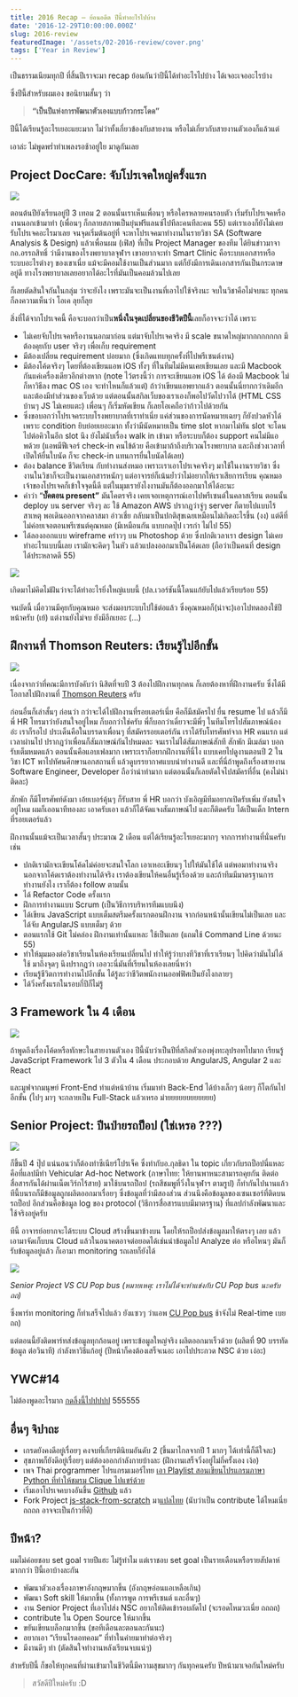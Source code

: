 ```yaml
---
title: 2016 Recap — ย้อนอดีต ปีนี้ทำอะไรไปบ้าง
date: '2016-12-29T10:00:00.000Z'
slug: 2016-review
featuredImage: '/assets/02-2016-review/cover.png'
tags: ['Year in Review']
---
```


เป็นธรรมเนียมทุกปี ที่สิ้นปีเราจะมา recap ย้อนกันว่าปีนี้ได้ทำอะไรไปบ้าง ได้เจอะเจออะไรบ้าง

ซึ่งปีนี้สำหรับผมเอง ขอนิยามสั้นๆ ว่า

> **“เป็นปีแห่งการพัฒนาตัวเองแบบก้าวกระโดด”**

ปีนี้ได้เรียนรู้อะไรเยอะแยะมาก ไม่ว่าทั้งเกี่ยวข้องกับสายงาน หรือไม่เกี่ยวกับสายงานตัวเองก็แล้วแต่

เอาล่ะ ไม่พูดพร่ำทำเพลงรอช้าอยู่ใย มาดูกันเลย

## Project DocCare: จับโปรเจคใหญ่ครั้งแรก

![](./01.png)

ตอนต้นปียังเรียนอยู่ปี 3 เทอม 2 ตอนนั้นเราเห็นเพื่อนๆ หรือใครหลายคนรอบตัว เริ่มรับโปรเจคหรืองานนอกเข้ามาทำ (เพื่อนๆ ก็กลายสภาพเป็นยุ่นฟรีแลนซ์ไปทีละคนทีละคน 55) แต่เราเองก็ยังไม่เคยรับโปรเจคอะไรมาเลย จนจุดเริ่มต้นอยู่ที่ จะหาโปรเจคมาทำงานในรายวิชา SA (Software Analysis & Design) แล้วเพื่อนผม (เฟิส) ที่เป็น Project Manager ของทีม ได้ยินข่าวมาจากอ.อรรถสิทธิ์ ว่ามีงานของโรงพยาบาลจุฬาฯ เขาอยากจะทำ Smart Clinic คือระบบเอกสารหรือระบบอะไรต่างๆ ของเขาเนี่ย แม้จะมีคอมใช้งานเป็นส่วนมาก แต่ก็ยังมีการเดินเอกสารกันเป็นกระดาษอยู่ดี ทางโรงพยาบาลเลยอยากได้อะไรที่มันเป็นคอมล้วนไปเลย

ก็เลยตัดสินใจกันในกลุ่ม ว่าจะยังไง เพราะมันจะเป็นงานที่เอาไปใช้จริงนะ จบในวิชาคือไม่จบนะ ทุกคนก็ลงความเห็นว่า โอเค ลุยก็ลุย

สิ่งที่ได้จากโปรเจคนี้ คือจะบอกว่าเป็น**หนึ่งในจุดเปลี่ยนของชีวิตปีนี้**เลยก็อาจจะว่าได้ เพราะ

- ไม่เคยจับโปรเจคหรืองานนอกมาก่อน แต่มาจับโปรเจคจริง มี scale ขนาดใหญ่มากกกกกกกก มีต้องคุยกับ user จริงๆ เพื่อเก็บ requirement
- มีต้องเปลี่ยน requirement บ่อยมาก (ซึ่งเกิดแทบทุกครั้งที่ไปพรีเซนต์งาน)
- มีต้องโค้ดจริงๆ โดยที่ต้องเขียนแอพ iOS ทั้งๆ ที่ในทีมไม่มีคนเคยเขียนเลย และมี Macbook กันแค่เครื่องเดียวอีกต่างหาก (note ไว้ตรงนี้ว่า การจะเขียนแอพ iOS ได้ ต้องมี Macbook ไม่ก็หาวิธีลง mac OS เอง จะท่าไหนก็แล้วแต่) ถ้าว่าเขียนแอพยากแล้ว ตอนนั้นนี่ยากกว่าเดิมอีก และต้องมีทำส่วนของเว็บด้วย แต่ตอนนั้นสกิลเว็บของเราเองก็พอไปวัดไปวาได้ (HTML CSS บ้านๆ JS ไม่เคยแตะ) เพื่อนๆ ก็เริ่มหัดเขียน ก็เลยโอเคถือว่าก้าวไปด้วยกัน
- ซึ่งขอบอกว่าโปรเจคระบบโรงพยาบาลที่เราทำเนี่ย แค่ส่วนของการนัดหมายเฉยๆ ก็ยังปวดหัวได้ เพราะ condition ยิบย่อยเยอะมาก ทั้งว่ามีนัดหมายเป็น time slot หากมาไม่ทัน slot จะโดนไปต่อคิวในอีก slot นึง ยังไม่นับเรื่อง walk in เข้ามา หรือระบบก็ต้อง support คนไม่มีแอพด้วย (แอพมีฟีเจอร์ check-in คนไข้ด้วย คือเข้ามาถ้าถึงบริเวณโรงพยาบาล และถึงช่วงเวลาที่เปิดให้ยื่นใบนัด ก็จะ check-in แทนการยื่นใบนัดได้เลย)
- ต้อง balance ชีวิตเรียน กับทำงานส่งหมอ เพราะเราเอาโปรเจคจริงๆ มาใช้ในงานรายวิชา ซึ่งงานในวิชาก็จะเป็นงานเอกสารหนักๆ แต่อาจารย์ก็เน้นย้ำว่าไม่อยากให้เราเสียการเรียน คุณหมอเจ้าของโปรเจคก็เข้าใจจุดนี้ดี แต่ในมุมเรายังไงงานมันก็ต้องออกมาให้ได้อะนะ
- คำว่า “**บั๊คตอน present”** มันโคตรจริง เคยเจอเหตุการณ์เอาไปพรีเซนต์ในคลาสเรียน ตอนนั้น deploy บน server จริงๆ ละ ใช้ Amazon AWS ปรากฎว่าจู่ๆ server ก็ตายไปแบบไร้สาเหตุ พอเดินออกจากคลาสมา อ่าวเชี่ย กลับมาเป็นปกติสุขเฉยเหมือนไม่เกิดอะไรขึ้น (งง) แต่ดีที่ไม่ค่อยเจอตอนพรีเซนต์คุณหมอ (มีเหมือนกัน แบบกดปุ๊ป เวรกำ ไม่ไป 55)
- ได้ลองออกแบบ wireframe คร่าวๆ บน Photoshop ด้วย ซึ่งปกติเวลาเรา design ไม่เคยทำอะไรแบบนี้เลย เรามักจะคิดๆ ในหัว แล้วแปลงออกมาเป็นโค้ดเลย (ถือว่าเป็นคนที่ design ได้ประหลาดดี 55)

![](./02.jpeg)

เกิดมาไม่คิดไม่ฝันว่าจะได้ทำอะไรยิ่งใหญ่แบบนี้ (ปล.เวอร์ชันนี้โดนแก้ยับไปแล้วเรียบร้อย 55)

จนบัดนี้ เมื่อวานมีคุยกับคุณหมอ จะส่งมอบระบบไปใช้ต่อแล้ว ซึ่งคุณหมอก็(น่าจะ)เอาไปทดลองใช้ปีหน้าครับ (เย้) แต่งานยังไม่จบ ยังมีอีกเยอะ (…)

## ฝึกงานที่ Thomson Reuters: เรียนรู้ไปอีกขั้น

![](./03.jpeg)

เนื่องจากว่าที่คณะมีการบังคับว่า นิสิตที่จบปี 3 ต้องไปฝึกงานทุกคน ก็เลยต้องหาที่ฝึกงานครับ ซึ่งได้มีโอกาสไปฝึกงานที่ [Thomson Reuters](http://thomsonreuters.com/en.html) ครับ

ก่อนอื่นก็เล่าสั้นๆ ก่อนว่า กว่าจะได้ไปฝึกงานที่รอยเตอร์เนี่ย คือก็มีสมัครไป ยื่น resume ไป แล้วก็มีพี่ HR โทรมาว่ายังสนใจอยู่ไหม ก็บอกว่าใช่ครับ พี่ก็บอกว่าเดี๋ยวจะมีพี่ๆ ในทีมโทรไปสัมภาษณ์น้อง อ่ะ เราก็รอไป ประเด็นคือในบรรดาเพื่อนๆ ที่สมัครรอยเตอร์กัน เราได้รับโทรศัพท์จาก HR คนแรก แต่เวลาผ่านไป ปรากฎว่าเพื่อนก็สัมภาษณ์กันไปหมดละ จนเราไม่ได้สัมภาษณ์สักที สักพัก มีเมล์มา บอกรับเต็มหมดแล้ว ตอนนั้นคือแอบเฟลมาก เพราะเราก็อยากฝึกงานที่นี่ไง แบบเคยไปดูงานตอนปี 2 ในวิชา ICT พาไปทัศนศึกษานอกสถานที่ แล้วดูบรรยากาศแบบน่าทำงานดี และที่นี่ถ้าพูดถึงเรื่องสายงาน Software Engineer, Developer ถือว่าน่าทำมาก แต่ตอนนั้นก็เลยตัดใจไปสมัครที่อื่น (คงไม่น่าติดละ)

สักพัก ก็มีโทรศัพท์ดังมา เอ้ยเบอร์คุ้นๆ ก็รับสาย พี่ HR บอกว่า บังเอิญมีทีมอยากเปิดรับเพิ่ม ยังสนใจอยู่ไหม ผมก็เออนาทีทองละ เอาครับเอา แล้วก็ได้จัดแจงสัมภาษณ์ไป และก็ติดครับ ได้เป็นเด็ก Intern ที่รอยเตอร์แล้ว

ฝึกงานนั้นแม้จะเป็นเวลาสั้นๆ ประมาณ 2 เดือน แต่ได้เรียนรู้อะไรเยอะมากๆ จากการทำงานที่นั่นครับ เช่น

- ปกติเรามักจะเขียนโค้ดไม่ค่อยจะสนใจโลก เอาเหอะเขียนๆ ไปให้มันใช้ได้ แต่พอมาทำงานจริง นอกจากโค้ดเราต้องทำงานได้จริง เราต้องเขียนให้คนอื่นรู้เรื่องด้วย และถ้าทีมมีมาตรฐานการทำงานยังไง เราก็ต้อง follow ตามนั้น
- ได้ Refactor Code ครั้งแรก
- ฝึกการทำงานแบบ Scrum (เป็นวิธีการบริหารทีมแบบนึง)
- ได้เขียน JavaScript แบบเต็มสตรีมครั้งแรกตอนฝึกงาน จากก่อนหน้านั้นเขียนไม่เป็นเลย และได้จับ AngularJS แบบเต็มๆ ด้วย
- ตอนแรกใช้ Git ไม่คล่อง ฝึกงานเท่านั้นแหละ ใช้เป็นเลย (แถมใช้ Command Line ด้วยนะ 55)
- ทำให้มุมมองต่อวิชาเรียนในห้องเรียนเปลี่ยนไป ทำให้รู้ว่าบางทีวิชาที่เราเรียนๆ ไปคิดว่ามันไม่ได้ใช้ มาถึงจุดๆ นึงปรากฎว่า เออวะนี่มันที่เรียนในห้องเลยนี่หว่า
- เรียนรู้ชีวิตการทำงานไปอีกขั้น ได้รู้ละว่าชีวิตพนักงานออฟฟิศเป็นยังไงกลายๆ
- ได้วิ่งครั้งแรกในรอบกี่ปีก็ไม่รู้

## 3 Framework ใน 4 เดือน

![](./04.png)

ถ้าพูดถึงเรื่องโค้ดหรือทักษะในสายงานตัวเอง ปีนี้นับว่าเป็นปีที่สกิลตัวเองพุ่งทะลุปรอทไปมาก เรียนรู้ JavaScript Framework ไป 3 ตัวใน 4 เดือน ประกอบด้วย AngularJS, Angular 2 และ React

และมูฟจากมนุษย์ Front-End ทำแต่หน้าบ้าน เริ่มมาทำ Back-End ได้บ้างเล็กๆ น้อยๆ ก็โตกันไปอีกขั้น (ไปๆ มาๆ จะกลายเป็น Full-Stack แล้วเหรอ ม่ายยยยยยยยยยยย)

## Senior Project: ปีนป่ายรถป็อป (ใช่เหรอ ???)

![](./05.jpeg)

ก็ขึ้นปี 4 ปุ๊ป แน่นอนว่าก็ต้องทำซีเนียร์โปรเจ็ค ซึ่งทำกับอ.กุลธิดา ใน topic เกี่ยวกับรถป็อปนี่แหละ คือที่แลปมีทำ Vehicular Ad-hoc Network (ภาษาไทย: ให้ยานพาหนะสามารถคุยกัน ติดต่อสื่อสารกันได้ผ่านเน็ตเวิร์กไร้สาย) มาใช้บนรถป็อป (รถสีชมพูที่วิ่งในจุฬาฯ ตามรูป) ก็ทำกันไปนานแล้ว ทีนี้บนรถก็มีข้อมูลถูกผลิตออกมาเรื่อยๆ ซึ่งข้อมูลที่ว่ามีสองส่วน ส่วนนึงคือข้อมูลของเซนเซอร์ที่ติดบนรถป็อป อีกส่วนคือข้อมูล log ของ protocol (วิธีการสื่อสารแบบมีมาตรฐาน) ที่แลปกำลังพัฒนาและใช้จริงอยู่ครับ

ทีนี้ อาจารย์อยากจะได้ระบบ Cloud สร้างขึ้นมาข้างบน โดยให้รถป็อปส่งข้อมูลมาให้ตรงๆ เลย แล้วเอามาจัดเก็บบน Cloud แล้วในอนาคตอาจต่อยอดได้เช่นนำข้อมูลไป Analyze ต่อ หรือไหนๆ มันก็รับข้อมูลอยู่แล้ว ก็เอามา monitoring รถเลยก็ยังได้

![](./06.jpeg)

_Senior Project VS CU Pop bus (หมายเหตุ: เราไม่ได้จะทำแข่งกับ CU Pop bus นะครับ ถถ)_

ซึ่งพาร์ท monitoring ก็ทำเสร็จไปแล้ว ยังแซวๆ ว่าแอพ [CU Pop bus](https://play.google.com/store/apps/details?id=com.iseinc.cupopbus&hl=th) ช้าจังไม่ Real-time เบย ถถ)

แต่ตอนนี้ยังติดพาร์ทส่งข้อมูลทุกก้อนอยู่ เพราะข้อมูลใหญ่จริง ผลิตออกมาเร็วด้วย (ผลิตที่ 90 บรรทัดข้อมูล ต่อวินาที) กำลังหาวิธีแก้อยู่ (ปีหน้าก็คงต้องเสร็จเนอะ เอาไปประกวด NSC ด้วย เง่อะ)

## YWC#14

ไม่ต้องพูดอะไรมาก [กดลิ้งนี้ไปปปปป](/ค่ายบ้าอะไร-แทบไม่ได้นอน-ywc14-b9471330ed54) 555555

## อื่นๆ จิปาถะ

- เกรดยังคงดีอยู่เรื่อยๆ คงจบที่เกียรตินิยมอันดับ 2 (ขึ้นมาไกลจากปี 1 มากๆ ได้เท่านี้ก็ดีใจละ)
- สุขภาพก็ยังดีอยู่เรื่อยๆ แต่ต้องออกกำลังกายบ้างละ (ฝึกงานเสร็จวิ่งอยู่ไม่กี่ครั้งเอง เง้อ)
- เพจ Thai programmer โปรแกรมเมอร์ไทย [เอา Playlist สอนเขียนโปรแกรมภาษา Python ที่ทำให้ชมรม Clique ไปแชร์ด้วย](https://www.facebook.com/programmerthai/photos/a.1406027003020480.1073741827.1392939564329224/1790025281287315/?type=3)
- เริ่มเอาโปรเจคบางอันขึ้น [Github](https://github.com/MicroBenz) แล้ว
- Fork Project [js-stack-from-scratch](https://github.com/verekia/js-stack-from-scratch) มา[แปลไทย](https://github.com/MicroBenz/js-stack-from-scratch) (นับว่าเป็น contribute ได้ไหมเนี่ย ถถถถ อาจจะเป็นก้าวที่ดี)

## ปีหน้า?

ผมไม่ค่อยชอบ set goal รายปีแฮะ ไม่รู้ทำไม แต่เราชอบ set goal เป็นรายเดือนหรือรายสัปดาห์มากกว่า ปีนี้เอาบ้างละกัน

- พัฒนาตัวเองเรื่องภาษาอังกฤษมากขึ้น (อังกฤษอ่อนแอเหลือเกิน)
- พัฒนา Soft skill ให้มากขึ้น (ทั้งการพูด การพรีเซนต์ และอื่นๆ)
- งาน Senior Project ที่เอาไปส่ง NSC อยากให้ติดเข้ารอบถัดไป (จะรอดไหมวะเนี่ย ถถถถ)
- contribute ใน Open Source ให้มากขึ้น
- ขยันเขียนบล็อกมากขึ้น (ขอทีเดือนละตอนละกันนะ)
- อยากเอา “เรียนไรดอทคอม” ที่ทำในค่ายมาทำต่อจริงๆ
- มีงานดีๆ ทำ (ตัดสินใจทำงานหลังเรียนจบแน่ๆ)

สำหรับปีนี้ ก็ขอให้ทุกคนที่ผ่านเข้ามาในชีวิตนี้มีความสุขมากๆ กันทุกคนครับ ปีหน้ามาเจอกันใหม่ครับ

> สวัสดีปีใหม่ครับ :D

